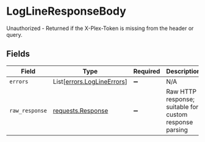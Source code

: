 # LogLineResponseBody

Unauthorized - Returned if the X-Plex-Token is missing from the header or query.


## Fields

| Field                                                                                 | Type                                                                                  | Required                                                                              | Description                                                                           |
| ------------------------------------------------------------------------------------- | ------------------------------------------------------------------------------------- | ------------------------------------------------------------------------------------- | ------------------------------------------------------------------------------------- |
| `errors`                                                                              | List[[errors.LogLineErrors](../../models/errors/loglineerrors.md)]                    | :heavy_minus_sign:                                                                    | N/A                                                                                   |
| `raw_response`                                                                        | [requests.Response](https://requests.readthedocs.io/en/latest/api/#requests.Response) | :heavy_minus_sign:                                                                    | Raw HTTP response; suitable for custom response parsing                               |